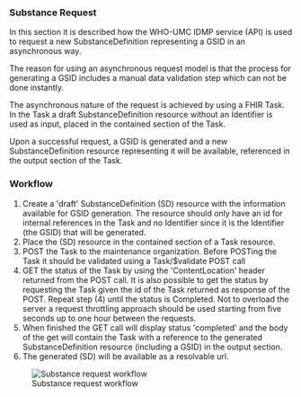 ### Substance Request
    
In this section it is described how the WHO-UMC IDMP service (API) is used to request a new SubstanceDefinition representing a GSID in an asynchronous way. 

The reason for using an asynchronous request model is that the process for generating a GSID includes a manual data validation step which can not be  done instantly.

The asynchronous nature of the request is achieved by using a FHIR Task. In the Task a draft SubstanceDefinition resource without an Identifier is used as input, placed in the contained section of the Task.

Upon a successful request, a GSID is generated and a new SubstanceDefinition resource representing it will be available, referenced in the output section of the Task.    

### Workflow

1. Create a 'draft' SubstanceDefinition (SD) resource with the information available for GSID generation. The resource should only have an id for internal references in the Task and no Identifier since it is the Identifier (the GSID) that will be generated.
2. Place the (SD) resource in the contained section of a Task resource.
3. POST the Task to the maintenance organization. Before POSTing the Task it should be validated using a Task/$validate POST call
4. GET the status of the Task by using the 'ContentLocation' header returned from the POST call. It is also possible to get the status by requesting the Task given the id of the Task returned as response of the POST.
Repeat step (4) until the status is Completed. Not to overload the server a request throttling approach should be used starting from five seconds up to one hour between the requests. 
5. When finished the GET call will display status 'completed' and the body of the get will contain the Task with a reference to the generated SubstanceDefinition resource (including a GSID) in the output section.
6. The generated (SD) will be available as a resolvable url.

<figure>
  <img style="padding-top:0;padding-bottom:0;float:center" src="SubstanceRequestWF.png" alt="Substance request workflow"/>
  <figcaption>Substance request workflow</figcaption>
</figure>
